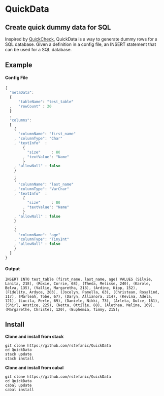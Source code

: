 # QuickData
## Create quick dummy data for SQL

Inspired by [QuickCheck](https://hackage.haskell.org/package/QuickCheck), QuickData is a way to generate dummy rows for a SQL database. Given a definition in a config file, an INSERT statement that can be used for a SQL database.

## Example

#### Config File
```javascript 
{
  "metaData": 
  {
      "tableName": "test_table"
  ,   "rowCount" : 20
  }
  ,
  "columns": 
  [
    { 
      "columnName": "first_name"
    , "columnType": "Char"
    , "textInfo"  :
        {
          "size"     : 80
        , "textValue": "Name"
        }
    , "allowNull" : false
    }
    ,
    {
      "columnName": "last_name"
    , "columnType": "VarChar"
    , "textInfo"  : 
        {
          "size"     : 80
        , "textValue": "Name"
        }
    , "allowNull" : false
    }
    ,
    {
      "columnName": "age"
    , "columnType": "TinyInt"
    , "allowNull" : false
    }
  ]
}
```

#### Output
```
INSERT INTO test_table (first_name, last_name, age) VALUES (Silvie, Lanita, 218), (Roxie, Corrie, 68), (Theda, Melisse, 240), (Karole, Belva, 135), (Vallie, Margaretha, 213), (Ardine, Kipp, 152), (Fidelity, Ardyce, 203), (Jocelyn, Pamella, 63), (Christean, Rosalind, 117), (Marleah, Tobe, 67), (Daryn, Allianora, 214), (Kevina, Adela, 121), (Lucila, Perle, 69), (Daniele, Nikki, 73), (Arleta, Dulce, 161), (Shirl, Anstice, 225), (Netta, Ottilie, 88), (Alethea, Melina, 169), (Margarethe, Christel, 120), (Euphemia, Timmy, 215);
```

## Install

**Clone and install from stack**
```
git clone https://github.com/rstefanic/QuickData
cd QuickData
stack update
stack install
```

**Clone and install from cabal**
```
git clone https://github.com/rstefanic/QuickData
cd QuickData
cabal update
cabal install
```